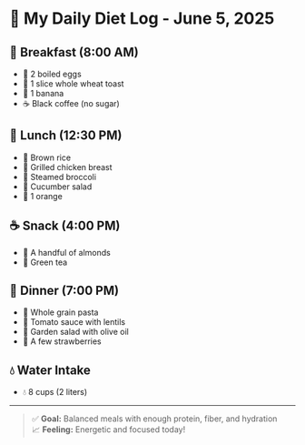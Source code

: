 # 🥗 My Daily Diet Log - June 5, 2025

## 🍳 Breakfast (8:00 AM)
- 🥚 2 boiled eggs  
- 🍞 1 slice whole wheat toast  
- 🍌 1 banana  
- ☕ Black coffee (no sugar)

## 🥪 Lunch (12:30 PM)
- 🍚 Brown rice  
- 🍗 Grilled chicken breast  
- 🥦 Steamed broccoli  
- 🥒 Cucumber salad  
- 🍊 1 orange  

## ☕ Snack (4:00 PM)
- 🥜 A handful of almonds  
- 🍵 Green tea

## 🍲 Dinner (7:00 PM)
- 🍝 Whole grain pasta  
- 🍅 Tomato sauce with lentils  
- 🥗 Garden salad with olive oil  
- 🍓 A few strawberries

## 💧 Water Intake
- 💧 8 cups (2 liters)

---

> ✅ **Goal:** Balanced meals with enough protein, fiber, and hydration  
> 📈 **Feeling:** Energetic and focused today!
